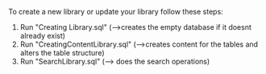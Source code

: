 To create a new library or update your library follow these steps: <br/>
<ol>
<li> Run "Creating Library.sql" (-->creates the empty database if it doesnt already exist)</li> 
<li> Run "CreatingContentLibrary.sql" (-->creates content for the tables and alters the table structure)</li>
<li> Run "SearchLibrary.sql" (--> does the search operations) </li>
</ol>
